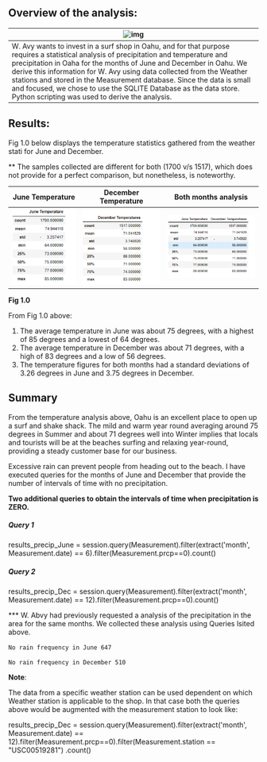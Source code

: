 ## **Overview of the analysis:** 

| ![img](file:///C:/Users/Exceed/AppData/Local/Temp/msohtmlclip1/01/clip_image002.jpg) |
| ------------------------------------------------------------ |
| W. Avy wants to invest in a surf shop in  Oahu, and for that purpose requires a statistical analysis of precipitation  and temperature and precipitation in Oaha for the months of June and December  in Oahu. We derive this information for W. Avy using data collected from the  Weather stations and stored in the Measurement database. Since the data is  small and focused, we chose to use the SQLITE Database as the data store.  Python scripting was used to derive the analysis. |

## **Results:** 

Fig 1.0 below displays the temperature statistics gathered from the weather stati for  June and December.

** The samples collected are different for both (1700 v/s 1517), which does not provide for a perfect comparison, but nonetheless,  is noteworthy.

| June  Temperature                                            | December Temperature                                         | Both months analysis                                         |
| ------------------------------------------------------------ | ------------------------------------------------------------ | ------------------------------------------------------------ |
| ![img](Resources/June_Temp.PNG) | ![img](Resources/Dec_Temp.PNG) | ![img](Resources/june_dec_comb_temp.PNG) |

**Fig 1.0**

From Fig 1.0 above:

1. The average temperature in June was about 75 degrees, with a highest of 85 degrees and a lowest of 64 degrees.
2. The average temperature in December was about 71 degrees, with a high of 83 degrees and a low of 56 degrees.
3. The temperature figures for both months had a standard deviations of 3.26 degrees in June and 3.75 degrees in December.

## Summary

From the temperature analysis above, Oahu is an excellent place to open up a surf and shake shack. The mild and warm year round averaging around  75 degrees in Summer and about 71 degrees well into Winter  implies that locals and tourists will be at the beaches surfing and relaxing year-round, providing a steady customer base for our business.

Excessive rain can prevent people from heading out to the beach. I have executed queries for the months of June and December that provide the number of intervals of time with no precipitation.

**Two additional queries to obtain the intervals of time when precipitation is ZERO.**

##### Query 1

results_precip_June = session.query(Measurement).filter(extract('month', Measurement.date) == 6).filter(Measurement.prcp==0).count()

##### Query 2

results_precip_Dec = session.query(Measurement).filter(extract('month', Measurement.date) == 12).filter(Measurement.prcp==0).count()

*** W. Abvy had previously requested a analysis of the precipitation in the area for the same months. We collected these analysis using Queries lsited above. 

```
No rain frequency in June 647
```

```
No rain frequency in December 510
```

**Note**:

The data from a specific weather station can be used dependent on which Weather station is applicable to the shop. In that case both the queries above would be augmented with the measurement station to look like: 

results_precip_Dec = session.query(Measurement).filter(extract('month', Measurement.date) == 12).filter(Measurement.prcp==0).filter(Measurement.station == "USC00519281") .count()
